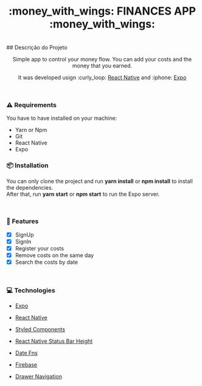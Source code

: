<h1 align="center">:money_with_wings: FINANCES APP :money_with_wings:</h1> <br/>
## Descrição do Projeto
<p align="center">Simple app to control your money flow. You can add your costs and the money that you earned. </p>
<p align="center"> It was developed usign :curly_loop: <a href="https://reactnative.dev/"> React Native</a> and :iphone: <a href="https://expo.io/"> Expo </a></p>
<br/>

### ⚠️ Requirements
You have to have installed on your machine:
- Yarn or Npm
- Git
- React Native
- Expo

### 📦 Installation
You can only clone the project and run **yarn install** or **npm install** to install the dependencies.<br/>
After that, run **yarn start** or **npm start** to run the Expo server.

<br/>

### 🔨 Features

- [x] SignUp
- [x] SignIn
- [x] Register your costs
- [x] Remove costs on the same day
- [x] Search the costs by date
<br/>

### 💻 Technologies

- [Expo](https://expo.io/)
- [React Native](https://reactnative.dev/)

- [Styled Components](https://styled-components.com/)
- [React Native Status Bar Height](https://www.npmjs.com/package/react-native-status-bar-height)
- [Date Fns](https://www.npmjs.com/package/date-fns)
- [Firebase](https://firebase.google.com/?hl=pt-br)
- [Drawer Navigation](https://reactnavigation.org/docs/drawer-based-navigation/)